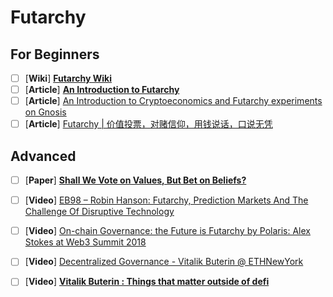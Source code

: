 # Futarchy

## For Beginners

- [ ] [**Wiki**] [**Futarchy Wiki**](https://en.wikipedia.org/wiki/Futarchy)
- [ ] [**Article**] [**An Introduction to Futarchy**](https://blog.ethereum.org/2014/08/21/introduction-futarchy/)
- [ ] [**Article**] [An Introduction to Cryptoeconomics and Futarchy experiments on Gnosis](https://medium.com/@consensus/an-introduction-to-cryptoeconomics-and-futarchy-experiments-on-gnosis-df85220f840a)
- [ ] [**Article**] [Futarchy | 价值投票，对赌信仰，用钱说话，口说无凭](https://daorayaki.org/futarchy/)

## Advanced

- [ ] [**Paper**] [**Shall We Vote on Values, But Bet on Beliefs?**](http://mason.gmu.edu/~rhanson/futarchy.pdf)
- [ ] [**Video**] [EB98 – Robin Hanson: Futarchy, Prediction Markets And The Challenge Of Disruptive Technology](https://www.youtube.com/watch?v=mUUk0jSndoc&ab_channel=EpicenterPodcast)
- [ ] [**Video**] [On-chain Governance: the Future is Futarchy by Polaris: Alex Stokes at Web3 Summit 2018](https://www.youtube.com/watch?v=i1OSZw7hVHk&ab_channel=Web3Foundation)
- [ ] [**Video**] [Decentralized Governance - Vitalik Buterin @ ETHNewYork](https://www.youtube.com/watch?v=6LbRtvdRVBw&ab_channel=ETHGlobal)
- [ ] [**Video**] [**Vitalik Buterin : Things that matter outside of defi**](https://www.youtube.com/watch?v=oLsb7clrXMQ&t=351s)

